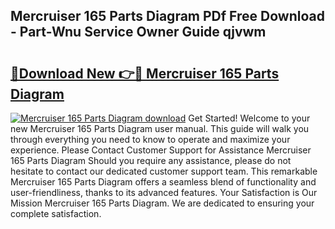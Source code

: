 ## Mercruiser 165 Parts Diagram PDf Free Download - Part-Wnu Service Owner Guide qjvwm

# <h2><a href="http://dfo2ci.blite.top/?on=Mercruiser+165+Parts+Diagram">🔗Download New 👉🔴 Mercruiser 165 Parts Diagram</a></h2>

[![Mercruiser 165 Parts Diagram download](https://i.imgur.com/lujVjoI.png)](http://dfo2ci.blite.top/?on=Mercruiser+165+Parts+Diagram)
Get Started! Welcome to your new Mercruiser 165 Parts Diagram user manual. This guide will walk you through everything you need to know to operate and maximize your experience. Please Contact Customer Support for Assistance Mercruiser 165 Parts Diagram Should you require any assistance, please do not hesitate to contact our dedicated customer support team. This remarkable Mercruiser 165 Parts Diagram offers a seamless blend of functionality and user-friendliness, thanks to its advanced features. Your Satisfaction is Our Mission Mercruiser 165 Parts Diagram. We are dedicated to ensuring your complete satisfaction.
